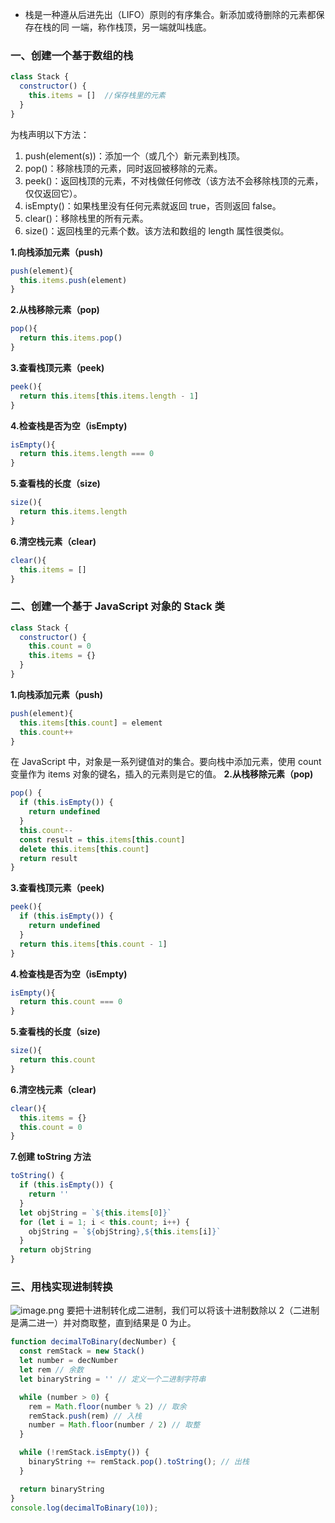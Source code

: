 - 栈是一种遵从后进先出（LIFO）原则的有序集合。新添加或待删除的元素都保存在栈的同
一端，称作栈顶，另一端就叫栈底。

### 一、创建一个基于数组的栈
```javascript
class Stack {
  constructor() {
    this.items = []  //保存栈里的元素
  }
}
```
为栈声明以下方法：
1. push(element(s))：添加一个（或几个）新元素到栈顶。
2. pop()：移除栈顶的元素，同时返回被移除的元素。
3. peek()：返回栈顶的元素，不对栈做任何修改（该方法不会移除栈顶的元素，仅仅返回它）。
4. isEmpty()：如果栈里没有任何元素就返回 true，否则返回 false。
5. clear()：移除栈里的所有元素。
6. size()：返回栈里的元素个数。该方法和数组的 length 属性很类似。

**1.向栈添加元素（push)**
```javascript
push(element){
  this.items.push(element)
}
```
**2.从栈移除元素（pop)**
```javascript
pop(){
  return this.items.pop()
}
```
**3.查看栈顶元素（peek)**
```javascript
peek(){
  return this.items[this.items.length - 1]
}
```
**4.检查栈是否为空（isEmpty)**
```javascript
isEmpty(){
  return this.items.length === 0
}
```
**5.查看栈的长度（size)**
```javascript
size(){
  return this.items.length
}
```
**6.清空栈元素（clear)**
```javascript
clear(){
  this.items = []
}
```
### 二、创建一个基于 JavaScript 对象的 Stack 类
```javascript
class Stack {
  constructor() {
    this.count = 0
    this.items = {}
  }
}
```
**1.向栈添加元素（push)**
```javascript
push(element){
  this.items[this.count] = element
  this.count++
}
```
在 JavaScript 中，对象是一系列键值对的集合。要向栈中添加元素，使用 count 变量作为 items 对象的键名，插入的元素则是它的值。
**2.从栈移除元素（pop)**
```javascript
pop() {
  if (this.isEmpty()) {
    return undefined
  }
  this.count--
  const result = this.items[this.count]
  delete this.items[this.count]
  return result
}
```
**3.查看栈顶元素（peek)**
```javascript
peek(){
  if (this.isEmpty()) {
    return undefined
  }
  return this.items[this.count - 1]
}
```
**4.检查栈是否为空（isEmpty)**
```javascript
isEmpty(){
  return this.count === 0
}
```
**5.查看栈的长度（size)**
```javascript
size(){
  return this.count
}
```
**6.清空栈元素（clear)**
```javascript
clear(){
  this.items = {}
  this.count = 0
}
```
**7.创建 toString 方法**
```javascript
toString() {
  if (this.isEmpty()) {
    return ''
  }
  let objString = `${this.items[0]}`
  for (let i = 1; i < this.count; i++) {
    objString = `${objString},${this.items[i]}`
  }
  return objString
}
```
### 三、用栈实现进制转换

![image.png](https://p1-juejin.byteimg.com/tos-cn-i-k3u1fbpfcp/fd8298914eaf49ee8fbee62a969e2840~tplv-k3u1fbpfcp-jj-mark:0:0:0:0:q75.image#?w=677&h=300&s=35554&e=png&b=fefefe)
要把十进制转化成二进制，我们可以将该十进制数除以 2（二进制是满二进一）并对商取整，直到结果是 0 为止。
```javascript
function decimalToBinary(decNumber) {
  const remStack = new Stack()
  let number = decNumber 
  let rem // 余数
  let binaryString = '' // 定义一个二进制字符串

  while (number > 0) {
    rem = Math.floor(number % 2) // 取余
    remStack.push(rem) // 入栈
    number = Math.floor(number / 2) // 取整
  }

  while (!remStack.isEmpty()) {
    binaryString += remStack.pop().toString(); // 出栈
  }

  return binaryString
}
console.log(decimalToBinary(10));
```


